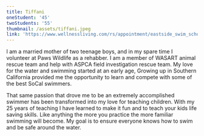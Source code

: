 ```yaml
---
title: Tiffani
oneStudent: '45'
twoStudents: '55'
thumbnail: /assets/tiffani.jpeg
link: 'https://www.wellnessliving.com/rs/appointment/eastside_swim_school?s_id=k3qNoy'
---
```

I am a married mother of two teenage boys, and in my spare time I volunteer at Paws Wildlife as a rehabber.  I am a member of WASART animal rescue team and help with ASPCA field investigation rescue team.   My love for the water and swimming started at an early age, Growing up in Southern California provided me the opportunity to learn and compete with some of the best SoCal swimmers.

  That same passion that drove me to be an extremely accomplished swimmer has been transformed into my love for teaching children.  With my 25 years of teaching I have learned to make it fun and to teach your kids life saving skills.   Like anything the more you practice the more familiar swimming will become. My goal is to ensure everyone knows how to swim and be safe around the water.  
